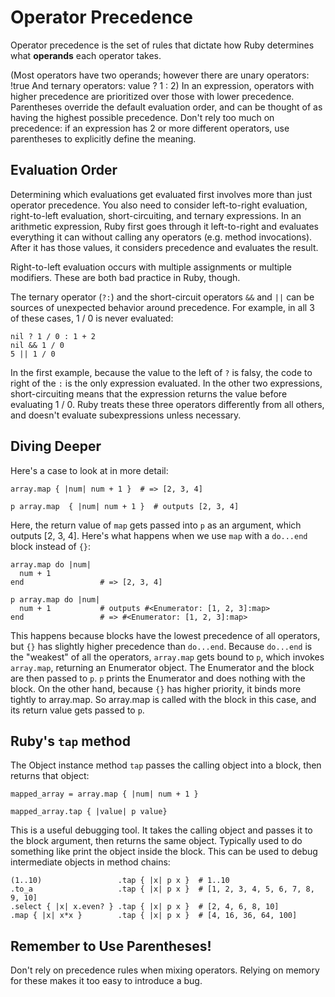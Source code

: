 # Operator Precedence

Operator precedence is the set of rules that dictate how Ruby determines what **operands** each operator takes.

(Most operators have two operands; however there are unary operators: !true And ternary operators: value ? 1 : 2)
In an expression, operators with higher precedence are prioritized over those with lower precedence.
Parentheses override the default evaluation order, and can be thought of as having the highest possible precedence.
Don't rely too much on precedence: if an expression has 2 or more different operators, use parentheses to explicitly define the meaning.

## Evaluation Order

Determining which evaluations get evaluated first involves more than just operator precedence. You also need to consider left-to-right evaluation, right-to-left evaluation, short-circuiting, and ternary expressions.
In an arithmetic expression, Ruby first goes through it left-to-right and evaluates everything it can without calling any operators (e.g. method invocations).
After it has those values, it considers precedence and evaluates the result.

Right-to-left evaluation occurs with multiple assignments or multiple modifiers. These are both bad practice in Ruby, though.

The ternary operator (`?:`) and the short-circuit operators `&&` and `||` can be sources of unexpected behavior around precedence.
For example, in all 3 of these cases, 1 / 0 is never evaluated:

```
nil ? 1 / 0 : 1 + 2
nil && 1 / 0
5 || 1 / 0
```

In the first example, because the value to the left of `?` is falsy, the code to right of the `:` is the only expression evaluated.
In the other two expressions, short-circuiting means that the expression returns the value before evaluating 1 / 0.
Ruby treats these three operators differently from all others, and doesn't evaluate subexpressions unless necessary.

## Diving Deeper

Here's a case to look at in more detail:

```
array.map { |num| num + 1 }  # => [2, 3, 4]

p array.map  { |num| num + 1 }  # outputs [2, 3, 4]
```

Here, the return value of `map` gets passed into `p` as an argument, which outputs [2, 3, 4].
Here's what happens when we use `map` with a `do...end` block instead of `{}`:

```
array.map do |num|
  num + 1
end                 # => [2, 3, 4]

p array.map do |num|
  num + 1           # outputs #<Enumerator: [1, 2, 3]:map>
end                 # => #<Enumerator: [1, 2, 3]:map>
```

This happens because blocks have the lowest precedence of all operators, but `{}` has slightly higher precedence than `do...end`.
Because `do...end` is the "weakest" of all the operators, `array.map` gets bound to `p`, which invokes `array.map`, returning an Enumerator object. The Enumerator and the block are then passed to `p`. `p` prints the Enumerator and does nothing with the block.
On the other hand, because `{}` has higher priority, it binds more tightly to array.map. So array.map is called with the block in this case, and its return value gets passed to `p`.

## Ruby's `tap` method

The Object instance method `tap` passes the calling object into a block, then returns that object:

```
mapped_array = array.map { |num| num + 1 }

mapped_array.tap { |value| p value}
```

This is a useful debugging tool. It takes the calling object and passes it to the block argument, then returns the same object. Typically used to do something like print the object inside the block. This can be used to debug intermediate objects in method chains:

```
(1..10)                 .tap { |x| p x }  # 1..10
.to_a                   .tap { |x| p x }  # [1, 2, 3, 4, 5, 6, 7, 8, 9, 10]
.select { |x| x.even? } .tap { |x| p x }  # [2, 4, 6, 8, 10]
.map { |x| x*x }        .tap { |x| p x }  # [4, 16, 36, 64, 100]
```

## Remember to Use Parentheses!

Don't rely on precedence rules when mixing operators. Relying on memory for these makes it too easy to introduce a bug.
